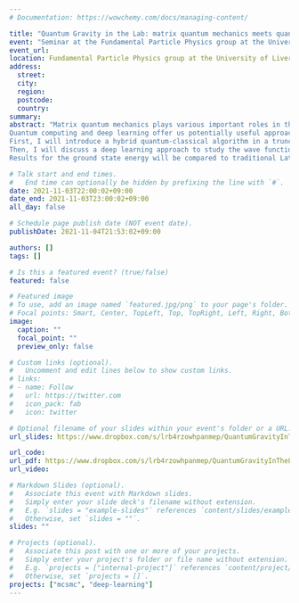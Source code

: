 ```yaml
---
# Documentation: https://wowchemy.com/docs/managing-content/

title: "Quantum Gravity in the Lab: matrix quantum mechanics meets quantum computing"
event: "Seminar at the Fundamental Particle Physics group at the University of Liverpool"
event_url:
location: Fundamental Particle Physics group at the University of Liverpool, UK
address:
  street:
  city:
  region:
  postcode:
  country:
summary:
abstract: "Matrix quantum mechanics plays various important roles in theoretical physics, such as a holographic description of quantum black holes. Understanding quantum black holes and the role of entanglement in a holographic setup is of paramount importance for the development of better quantum algorithms (quantum error correction codes) and for the realization of a quantum theory of gravity.
Quantum computing and deep learning offer us potentially useful approaches to study the dynamics of matrix quantum mechanics. For this reason, I will discuss a first benchmark of such techniques to simple models of matrix quantum mechanics.
First, I will introduce a hybrid quantum-classical algorithm in a truncated Hilbert space suitable for finding the ground state of matrix models on NISQ-era devices.
Then, I will discuss a deep learning approach to study the wave function of matrix quantum mechanics, even in a supersymmetric case, using a neural network representation of quantum states.
Results for the ground state energy will be compared to traditional Lattice Monte Carlo simulations of the Euclidean path integral as a benchmark."

# Talk start and end times.
#   End time can optionally be hidden by prefixing the line with `#`.
date: 2021-11-03T22:00:02+09:00
date_end: 2021-11-03T23:00:02+09:00
all_day: false

# Schedule page publish date (NOT event date).
publishDate: 2021-11-04T21:53:02+09:00

authors: []
tags: []

# Is this a featured event? (true/false)
featured: false

# Featured image
# To use, add an image named `featured.jpg/png` to your page's folder.
# Focal points: Smart, Center, TopLeft, Top, TopRight, Left, Right, BottomLeft, Bottom, BottomRight.
image:
  caption: ""
  focal_point: ""
  preview_only: false

# Custom links (optional).
#   Uncomment and edit lines below to show custom links.
# links:
# - name: Follow
#   url: https://twitter.com
#   icon_pack: fab
#   icon: twitter

# Optional filename of your slides within your event's folder or a URL.
url_slides: https://www.dropbox.com/s/lrb4rzowhpanmep/QuantumGravityInTheLab_ERinaldi_45min.pdf?dl=0

url_code:
url_pdf: https://www.dropbox.com/s/lrb4rzowhpanmep/QuantumGravityInTheLab_ERinaldi_45min.pdf?dl=0
url_video:

# Markdown Slides (optional).
#   Associate this event with Markdown slides.
#   Simply enter your slide deck's filename without extension.
#   E.g. `slides = "example-slides"` references `content/slides/example-slides.md`.
#   Otherwise, set `slides = ""`.
slides: ""

# Projects (optional).
#   Associate this post with one or more of your projects.
#   Simply enter your project's folder or file name without extension.
#   E.g. `projects = ["internal-project"]` references `content/project/deep-learning/index.md`.
#   Otherwise, set `projects = []`.
projects: ["mcsmc", "deep-learning"]
---
```

